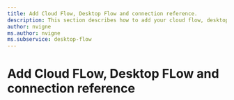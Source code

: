 ```yaml
---
title: Add Cloud Flow, Desktop Flow and connection reference.
description: This section describes how to add your cloud flow, desktop flow and connection references to your solution.
author: nvigne
ms.author: nvigne
ms.subservice: desktop-flow
---
```


# Add Cloud FLow, Desktop FLow and connection reference